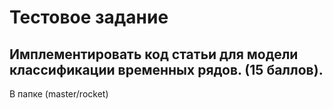 # Тестовое задание

## Имплементировать код статьи для модели классификации временных рядов. (15 баллов).

В папке  (master/rocket)
